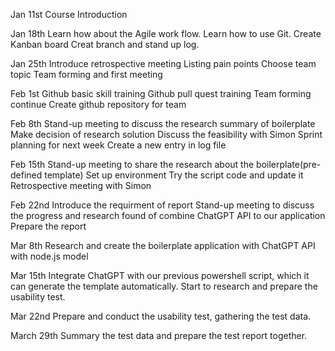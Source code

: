 Jan 11st
Course Introduction

Jan 18th
Learn how about the Agile work flow.
Learn how to use Git.
Create Kanban board
Creat branch and stand up log.

Jan 25th
Introduce retrospective meeting
Listing pain points
Choose team topic
Team forming and first meeting

Feb 1st
Github basic skill training
Github pull quest training
Team forming continue
Create github repository for team

Feb 8th
Stand-up meeting to discuss the research summary of boilerplate
Make decision of research solution
Discuss the feasibility with Simon 
Sprint planning for next week
Create a new entry in  log file

Feb 15th
Stand-up meeting to share the research about the boilerplate(pre-defined template)
Set up environment
Try the script code and update it
Retrospective meeting with Simon

Feb 22nd
Introduce the requirment of report
Stand-up meeting to discuss the progress and research found of combine ChatGPT API to our application
Prepare the report

Mar 8th
Research and create the boilerplate application with ChatGPT API with node.js model

Mar 15th
Integrate ChatGPT with our previous powershell script, which it can generate the template automatically. Start to research and prepare the usability test.

Mar 22nd
Prepare and conduct the usability test, gathering the test data.

March 29th
Summary the test data and prepare the test report together.
